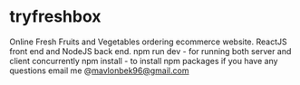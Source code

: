 # tryfreshbox
Online Fresh Fruits and Vegetables ordering ecommerce website. ReactJS front end and NodeJS back end. 
npm run dev - for running both server and client concurrently
npm install - to install npm packages
if you have any questions email me @mavlonbek96@gmail.com
